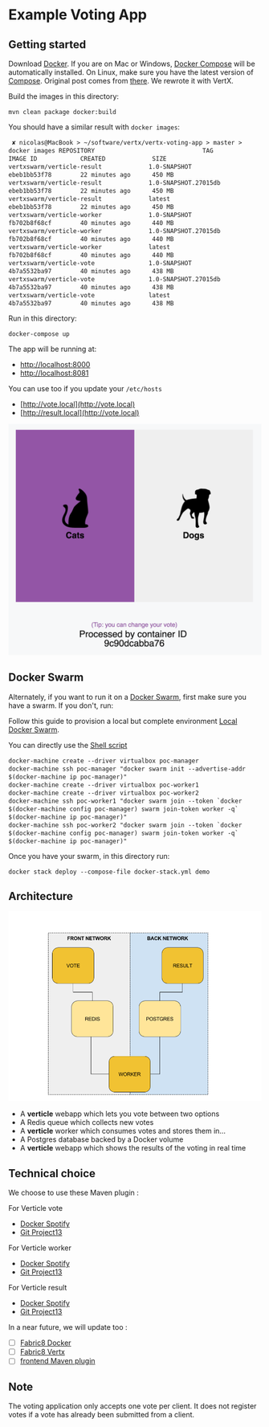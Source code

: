 Example Voting App
=========

Getting started
---------------

Download [Docker](https://www.docker.com/products/overview). If you are on Mac or Windows, [Docker Compose](https://docs.docker.com/compose) will be automatically installed. On Linux, make sure you have the latest version of [Compose](https://docs.docker.com/compose/install/).
Original post comes from [there](https://github.com/docker/example-voting-app). We rewrote it with VertX.

Build the images in this directory:
```
mvn clean package docker:build
```

You should have a similar result with `docker images`:

```
 ✘ nicolas@MacBook > ~/software/vertx/vertx-voting-app > master > docker images REPOSITORY                              TAG                    IMAGE ID            CREATED             SIZE
vertxswarm/verticle-result             1.0-SNAPSHOT           ebeb1bb53f78        22 minutes ago      450 MB
vertxswarm/verticle-result             1.0-SNAPSHOT.27015db   ebeb1bb53f78        22 minutes ago      450 MB
vertxswarm/verticle-result             latest                 ebeb1bb53f78        22 minutes ago      450 MB
vertxswarm/verticle-worker             1.0-SNAPSHOT           fb702b8f68cf        40 minutes ago      440 MB
vertxswarm/verticle-worker             1.0-SNAPSHOT.27015db   fb702b8f68cf        40 minutes ago      440 MB
vertxswarm/verticle-worker             latest                 fb702b8f68cf        40 minutes ago      440 MB
vertxswarm/verticle-vote               1.0-SNAPSHOT           4b7a5532ba97        40 minutes ago      438 MB
vertxswarm/verticle-vote               1.0-SNAPSHOT.27015db   4b7a5532ba97        40 minutes ago      438 MB
vertxswarm/verticle-vote               latest                 4b7a5532ba97        40 minutes ago      438 MB
```

Run in this directory:
```
docker-compose up
```
The app will be running at:
* [http://localhost:8000](http://localhost:8000) 
* [http://localhost:8081](http://localhost:8081)

You can use too if you update your `/etc/hosts` 
* [http://vote.local](http://vote.local)
* [http://result.local](http://vote.local)

![Voting server side](./images/votingapp.png)

Docker Swarm
-----

Alternately, if you want to run it on a [Docker Swarm](https://docs.docker.com/engine/swarm/), first make sure you have a swarm. If you don't, run:

Follow this guide to provision a local but complete environment [Local Docker Swarm](./SWARM.md).

You can directly use the [Shell script](./swarm-init.sh) 

```
docker-machine create --driver virtualbox poc-manager
docker-machine ssh poc-manager "docker swarm init --advertise-addr $(docker-machine ip poc-manager)"
docker-machine create --driver virtualbox poc-worker1
docker-machine create --driver virtualbox poc-worker2
docker-machine ssh poc-worker1 "docker swarm join --token `docker $(docker-machine config poc-manager) swarm join-token worker -q` $(docker-machine ip poc-manager)"
docker-machine ssh poc-worker2 "docker swarm join --token `docker $(docker-machine config poc-manager) swarm join-token worker -q` $(docker-machine ip poc-manager)"
```

Once you have your swarm, in this directory run:
```
docker stack deploy --compose-file docker-stack.yml demo
```


Architecture
-----

![Architecture diagram](./images/architecture.png)

* A **verticle** webapp which lets you vote between two options
* A Redis queue which collects new votes
* A **verticle** worker which consumes votes and stores them in…
* A Postgres database backed by a Docker volume
* A **verticle** webapp which shows the results of the voting in real time

Technical choice
-----

We choose to use these Maven plugin :

For Verticle vote 

* [Docker Spotify](https://github.com/spotify/docker-maven-plugin) 
* [Git Project13](https://github.com/ktoso/maven-git-commit-id-plugin)

For Verticle worker
* [Docker Spotify](https://github.com/spotify/docker-maven-plugin) 
* [Git Project13](https://github.com/ktoso/maven-git-commit-id-plugin)

For Verticle result

* [Docker Spotify](https://github.com/spotify/docker-maven-plugin) 
* [Git Project13](https://github.com/ktoso/maven-git-commit-id-plugin)

In a near future, we will update  too :
- [ ] [Fabric8 Docker](https://github.com/fabric8io/docker-maven-plugin)
- [ ] [Fabric8 Vertx](https://vmp.fabric8.io/)
- [ ] [frontend Maven plugin](https://github.com/eirslett/frontend-maven-plugin)

Note
----

The voting application only accepts one vote per client. It does not register votes if a vote has already been submitted from a client.

